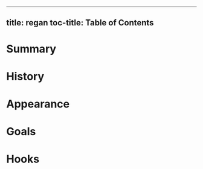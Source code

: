 
---
title: regan
toc-title: Table of Contents
---

# Summary

# History

# Appearance

# Goals

# Hooks


